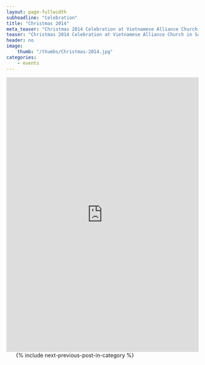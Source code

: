 ```yaml
---
layout: page-fullwidth
subheadline: "Celebration"
title: "Christmas 2014"
meta_teaser: "Christmas 2014 Celebration at Vietnamese Alliance Church in San Francisco"
teaser: "Christmas 2014 Celebration at Vietnamese Alliance Church in San Francisco. Enjoy the photo album."
header: no
image:
    thumb: "/thumbs/Christmas-2014.jpg"
categories:
    - events
---
```

<!--more-->
<div class="flex-video"> <iframe width="100%" height="720" src="http://rgb-scale.com/vacsfj336/index.php/photo-galleries/118-christmas-2014-celebration-photo-album" frameborder="0" allowfullscreen=""></iframe></div>
<div class="small-12 columns" style="padding: 0px; border-bottom: none;">
    <p>&nbsp;</p>
    {% include next-previous-post-in-category %}
</div>
